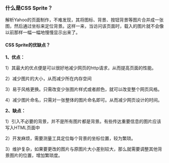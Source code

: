 ### 什么是CSS Sprite？

解析Yahoo的页面制作，不难发现，其将图标、背景、按钮背景等图片合并成一张
图，然后通过坐标来定位背景。这样一来，当访问该页面时，载入的图片就不会像
以前那样一幅一幅地慢慢显示出来了。

#### CSS Sprite的优缺点？

**1、优点：**

1）其最大的优点便是可以很好地减少网页的http请求，从而提高页面的性能。

2）减少图片的大小，从而减少所在内存空间

3）易于风格更换。只需改变少张图片样式或者颜色，就可以改变整个网页风格。

4）减少图片命名，只需对一张整体的图片命名即可。从而减少网页设计的时间。

**2、缺点：**

1）引入不必要的背景，并不是所有图片都是背景。有些传达重要信息的图片应该
写入HTML页面中

2）开发麻烦，需要测量工具定位每个背景的坐标位置，较为繁琐。

3）维护复杂，如果要更改的图片与原图片大小差别较大，那么就需要调整其他背
景图片的位置，增加繁琐度。
